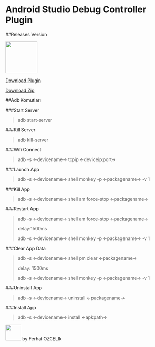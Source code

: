 
# Android Studio Debug Controller Plugin


##Releases Version

[<img src="https://upload.wikimedia.org/wikipedia/commons/thumb/1/1a/JetBrains_Logo_2016.svg/1200px-JetBrains_Logo_2016.svg.png" width="100"/>](https://plugins.jetbrains.com/plugin/18732-debug-controller?preview=true)

[Download Plugin](https://plugins.jetbrains.com/plugin/18732-debug-controller?preview=true)

[Download Zip](https://github.com/ferhatozcelik/Android-Studio-Debug-Controller/blob/master/Debug-Controller.zip?raw=true)

##Adb Komutları

###Start Server
> adb start-server

###Kill Server
> adb kill-server

###Wifi Connect
> adb -s <-devicename-> tcpip <-deviceip:port->

###Launch App
> adb -s <-devicename-> shell monkey -p <-packagename-> -v 1

###Kill App
> adb -s <-devicename-> shell am force-stop <-packagename-> 

###Restart App
> adb -s <-devicename-> shell am force-stop <-packagename->
> 
> delay:1500ms
> 
> adb -s <-devicename-> shell monkey -p <-packagename-> -v 1

###Clear App Data
> adb -s <-devicename-> shell pm clear <-packagename-> 
> 
> delay: 1500ms
>
> adb -s <-devicename-> shell monkey -p <-packagename-> -v 1

###Uninstall App
> adb -s <-devicename-> uninstall <-packagename-> 

 ###Install App
> adb -s <-devicename-> install <-apkpath-> 



[<img src="https://ferhatozcelik.com/assets/images/logov2.png" width="50"/>](https://ferhatozcelik.com/)
by Ferhat OZCELIk
